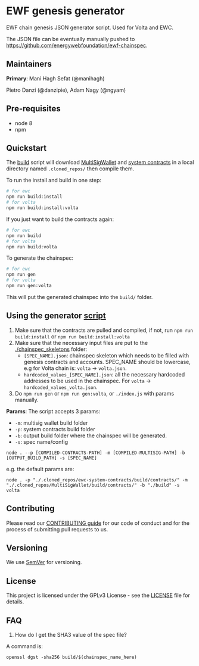 # EWF genesis generator
EWF chain genesis JSON generator script. Used for Volta and EWC.

The JSON file can be eventually manually pushed to https://github.com/energywebfoundation/ewf-chainspec.

## Maintainers
**Primary**: Mani Hagh Sefat (@manihagh)

Pietro Danzi (@danzipie), Adam Nagy (@ngyam)

## Pre-requisites
- node 8
- npm

## Quickstart
The [build](./build.sh) script will download [MultiSigWallet](https://github.com/gnosis/MultiSigWallet) and [system contracts](https://github.com/energywebfoundation/ewc-system-contracts) in a local directory named `.cloned_repos/` then compile them.

To run the install and build in one step:
```bash
# for ewc
npm run build:install
# for volta
npm run build:install:volta
```
If you just want to build the contracts again:
```bash
# for ewc
npm run build
# for volta
npm run build:volta
```
To generate the chainspec:
```bash
# for ewc
npm run gen
# for volta
npm run gen:volta
```
This will put the generated chainspec into the `build/` folder.

## Using the generator [script](./index.js)

 1. Make sure that the contracts are pulled and compiled, if not, run ```npm run build:install``` or ```npm run build:install:volta``` 
 2. Make sure that the necessary input files are put to the [./chainspec_skeletons](./chainspec_skeletons) folder:
    - `[SPEC_NAME].json`: chainspec skeleton which needs to be filled with genesis contracts and accounts. SPEC_NAME should be lowercase, e.g for Volta chain is: `volta` -> `volta.json`.
    - `hardcoded_values_[SPEC_NAME].json`: all the necessary hardcoded addresses to be used in the chainspec. For `volta` -> `hardcoded_values_volta.json`.
 3. Do ```npm run gen``` or ```npm run gen:volta```, or ```./index.js``` with params manually.

**Params**: The script accepts 3 params:
 - `-m`: multisig wallet build folder
 - `-p`: system contracts build folder
 - `-b`: output build folder where the chainspec will be generated.
 - `-s`: spec name/config

```
node . --p [COMPILED-CONTRACTS-PATH] -m [COMPILED-MULTISIG-PATH] -b [OUTPUT_BUILD_PATH] -s [SPEC_NAME]
```
e.g. the default params are:
```
node . -p "./.cloned_repos/ewc-system-contracts/build/contracts/" -m "./.cloned_repos/MultiSigWallet/build/contracts/" -b "./build" -s volta
```

## Contributing

Please read our [CONTRIBUTING guide](./CONTRIBUTING.md) for our code of conduct and for the process of submitting pull requests to us.

## Versioning

We use [SemVer](http://semver.org/) for versioning. 

## License

This project is licensed under the GPLv3 License - see the [LICENSE](./LICENSE) file for details.

## FAQ

1. How do I get the SHA3 value of the spec file?

A command is:
```
openssl dgst -sha256 build/$(chainspec_name_here)
```
